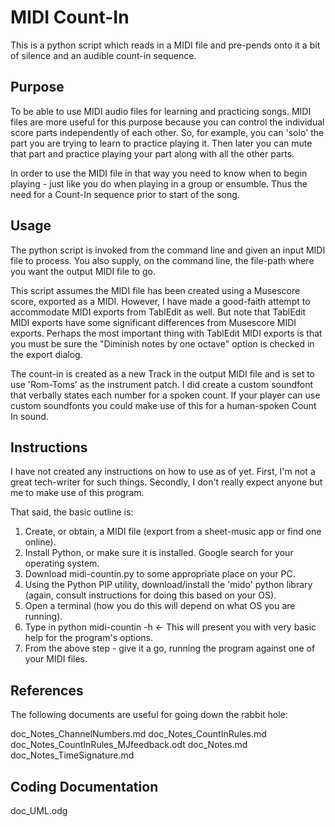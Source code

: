 # MIDI Count-In

This is a python script which reads in a MIDI file and pre-pends onto it a bit of silence and an audible count-in sequence. 
## Purpose

To be able to use MIDI audio files for learning and practicing songs. MIDI files are more useful for this purpose because you can control the individual score parts independently of each other. So, for example, you can 'solo' the part you are trying to learn to practice playing it. Then later you can mute that part and practice playing your part along with all the other parts.

In order to use the MIDI file in that way you need to know when to begin playing - just like you do when playing in a group or ensumble. Thus the need for a Count-In sequence prior to start of the song.

## Usage

The python script is invoked from the command line and given an input MIDI file to process. You also supply, on the command line, the file-path where you want the output MIDI file to go.

This script assumes the MIDI file has been created using a Musescore score, exported as a MIDI. However, I have made a good-faith attempt to accommodate MIDI exports from TablEdit as well. But note that TablEdit MIDI exports have some significant differences from Musescore MIDI exports. Perhaps the most important thing with TablEdit MIDI exports is that you must be sure the "Diminish notes by one octave" option is checked in the export dialog.

The count-in is created as a new Track in the output MIDI file and is set to use 'Rom-Toms' as the instrument patch. I did create a custom soundfont that verbally states each number for a spoken count. If your player can use custom soundfonts you could make use of this for a human-spoken Count In sound.

## Instructions

I have not created any instructions on how to use as of yet. First, I'm not a great tech-writer for such things. Secondly, I don't really expect anyone but me to make use of this program.

That said, the basic outline is:

   1. Create, or obtain, a MIDI file (export from a sheet-music app or find one online).
   2. Install Python, or make sure it is installed. Google search for your operating system.
   3. Download midi-countin.py to some appropriate place on your PC.
   4. Using the Python PIP utility, download/install the 'mido' python library (again, consult instructions for doing this based on your OS).
   5. Open a terminal (how you do this will depend on what OS you are running).
   6. Type in python midi-countin -h <- This will present you with very basic help for the program's options.
   7. From the above step - give it a go, running the program against one of your MIDI files.

## References

The following documents are useful for going down the rabbit hole:

doc_Notes_ChannelNumbers.md
doc_Notes_CountInRules.md
doc_Notes_CountInRules_MJfeedback.odt
doc_Notes.md
doc_Notes_TimeSignature.md

## Coding Documentation

doc_UML.odg
